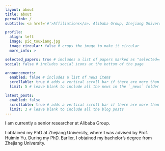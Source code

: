 ```yaml
---
layout: about
title: about
permalink: /
subtitle: <a href='#'>Affiliations</a>. Alibaba Group, Zhejiang University

profile:
  align: left
  image: pic_touxiang.jpg
  image_circular: false # crops the image to make it circular
  more_info: >

selected_papers: true # includes a list of papers marked as "selected={true}"
social: false # includes social icons at the bottom of the page

announcements:
  enabled: false # includes a list of news items
  scrollable: true # adds a vertical scroll bar if there are more than 3 news items
  limit: 5 # leave blank to include all the news in the `_news` folder

latest_posts:
  enabled: false
  scrollable: true # adds a vertical scroll bar if there are more than 3 new posts items
  limit: 3 # leave blank to include all the blog posts
---
```



I am currently a senior researcher at Alibaba Group.

I obtained my PhD at Zhejiang University, where I was advised by Prof. Huimin Yu. During my PhD. Earlier, I obtained my bachelor’s degree from Zhejiang University.
